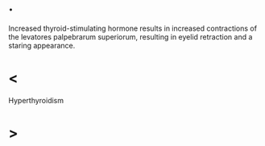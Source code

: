 # .

Increased thyroid-stimulating hormone results in increased contractions of the levatores palpebrarum superiorum, resulting in eyelid retraction and a staring appearance.

# <

Hyperthyroidism

# >

